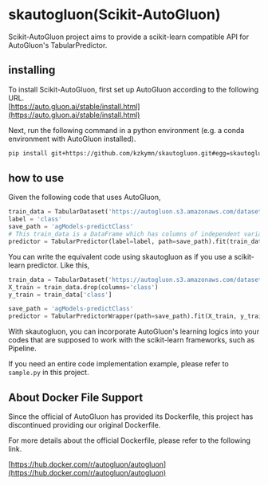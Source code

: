 # skautogluon(Scikit-AutoGluon)

Scikit-AutoGluon project aims to provide a scikit-learn compatible API for AutoGluon's TabularPredictor.

## installing

To install Scikit-AutoGluon, first set up AutoGluon according to the following URL.  
[https://auto.gluon.ai/stable/install.html](https://auto.gluon.ai/stable/install.html)

Next, run the following command in a python environment (e.g. a conda environment with AutoGluon installed).

```bash
pip install git+https://github.com/kzkymn/skautogluon.git#egg=skautogluon
```

## how to use

Given the following code that uses AutoGluon,

```python
train_data = TabularDataset('https://autogluon.s3.amazonaws.com/datasets/Inc/train.csv')
label = 'class'
save_path = 'agModels-predictClass'
# This train_data is a DataFrame which has columns of independent variables and a column named 'class' which means the objective variable.
predictor = TabularPredictor(label=label, path=save_path).fit(train_data)
```

You can write the equivalent code using skautogluon as if you use a scikit-learn predictor. Like this,

```python
train_data = TabularDataset('https://autogluon.s3.amazonaws.com/datasets/Inc/train.csv')
X_train = train_data.drop(columns='class')
y_train = train_data['class']

save_path = 'agModels-predictClass'
predictor = TabularPredictorWrapper(path=save_path).fit(X_train, y_train)
```

With skautogluon, you can incorporate AutoGluon's learning logics into your codes that are supposed to work with the scikit-learn frameworks, such as Pipeline.

If you need an entire code implementation example, please refer to `sample.py` in this project.

## About Docker File Support

Since the official of AutoGluon has provided its Dockerfile, this project has discontinued providing our original Dockerfile.

For more details about the official Dockerfile, please refer to the following link.

[https://hub.docker.com/r/autogluon/autogluon](https://hub.docker.com/r/autogluon/autogluon)
